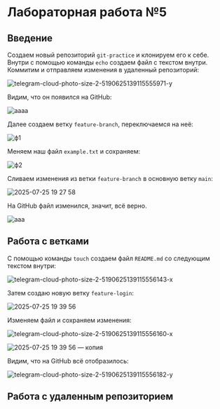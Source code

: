 # Лабораторная работа №5
## Введение

Создаем новый репозиторий `git-practice` и клонируем его к себе. Внутри с помощью команды `echo` создаем файл с текстом внутри. Коммитим и отправляем изменения в удаленный репозиторий:

![telegram-cloud-photo-size-2-5190625139115555971-y](https://github.com/user-attachments/assets/8e5ee245-176b-4a82-8a11-f1ce72600fe6)

Видим, что он появился на GitHub:

![аааа](https://github.com/user-attachments/assets/4759a942-db05-4663-80b6-ef2b44c6df27)

Далее создаем ветку `feature-branch`, переключаемся на неё:

![ф1](https://github.com/user-attachments/assets/b98c6b32-3f90-4349-827b-c597ee4879c0)

Меняем наш файл `example.txt` и сохраняем:

![ф2](https://github.com/user-attachments/assets/69417898-2ea9-4d6c-8fb8-7fe407e95012)

Сливаем изменения из ветки `feature-branch` в основную ветку `main`:

![2025-07-25 19 27 58](https://github.com/user-attachments/assets/b758cd25-9de3-475c-b80a-37ca37da242f)

На GitHub файл изменился, значит, всё верно.

![aaa](https://github.com/user-attachments/assets/f8e9a2cf-fdfa-4b89-a552-2db5a0878662)

## Работа с ветками

С помощью команды `touch` создаем файл `README.md` со следующим текстом внутри:

![telegram-cloud-photo-size-2-5190625139115556143-x](https://github.com/user-attachments/assets/a021504c-39fe-417e-9230-c9c03a8f6e55)

Затем создаю новую ветку `feature-login`:

![2025-07-25 19 39 56](https://github.com/user-attachments/assets/740dfe49-8703-4f02-bcc1-8a96b05e3eee)

Изменяем файл и сохраняем изменения:

![telegram-cloud-photo-size-2-5190625139115556160-x](https://github.com/user-attachments/assets/77026998-b030-4c10-947f-9ea328585e7d)

![2025-07-25 19 39 56 — копия](https://github.com/user-attachments/assets/9cb28c45-7eb0-41f2-afce-8997f8c95b51)

Видим, что на GitHub всё отобразилось:

![telegram-cloud-photo-size-2-5190625139115556182-y](https://github.com/user-attachments/assets/f61ebfc4-f52c-40a2-84b4-fd8ee2bd8f96)

## Работа с удаленным репозиторием



